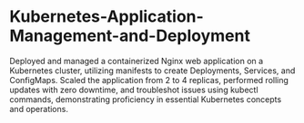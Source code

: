 # Kubernetes-Application-Management-and-Deployment
Deployed and managed a containerized Nginx web application on a Kubernetes cluster, utilizing manifests to create Deployments, Services, and ConfigMaps. Scaled the application from 2 to 4 replicas, performed rolling updates with zero downtime, and troubleshot issues using kubectl commands, demonstrating proficiency in essential Kubernetes concepts and operations.
